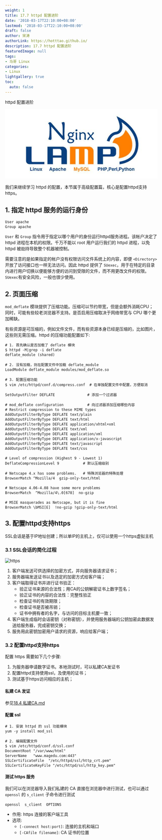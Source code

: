 ```yaml
---
weight: 1
title: 17.7 httpd 配置进阶
date: '2018-03-17T22:10:00+08:00'
lastmod: '2018-03-17T22:10:00+08:00'
draft: false
author: 宋涛
authorLink: https://hotttao.github.io/
description: 17.7 httpd 配置进阶
featuredImage: null
tags:
- 马哥 Linux
categories:
- Linux
lightgallery: true
toc:
  auto: false
---
```


httpd 配置进阶

![linux-mt](/images/linux_mt/linux_mt1.jpg)
<!-- more -->

我们来继续学习 httpd 的配置，本节属于高级配置篇，核心是配置httpd支持https。

## 1. 指定 httpd 服务的运行身份
```
User apache
Group apache
```
`User` 和 `Group` 指令用于指定以哪个用户的身份运行httpd服务进程。该帐户决定了 httpd 进程在本机的权限。千万不能以 root 用户运行我们的 httpd 进程，以免 httpd 被劫持导致整个机器被控制。

需要注意的是如果指定的帐户没有权限访问文件系统上的内容，即便 `<Directory>` 开放了访问接口也一样无法访问。因此 httpd 提供了 `SUexec`，用于在特定的目录内进行用户切换以便能够方便的访问到受限的文件，而不用更改文件的权限。`SUexec`有安全风险，一般也很少使用。

## 2. 页面压缩
`mod_deflate` 模块提供了压缩功能。压缩可以节约带宽，但是会额外消耗CPU；同时，可能有些较老浏览器不支持。是否启用压缩取决于网络带宽与 CPU 哪个更加稀缺。

有些资源是可压缩的，例如文件文件，而有些资源本身已经是压缩的，比如图片，这些则无需压缩。httpd 的压缩功能配置如下:

```
# 1. 首先确认是否加载了 deflate 模块
$ httpd -M|grep -i deflate  
deflate_module (shared)

# 2. 没有加载，则在配置文件中加载 deflate_module
LoadModule deflate_module modules/mod_deflate.so

# 3. 配置压缩功能
$ vim /etc/httpd/conf.d/compress.conf  # 在单独配置文件中配置，方便取消

SetOutputFilter DEFLATE               # 添加一个过滤器   

# mod_deflate configuration           # 向过滤器添加压缩哪些内容
# Restrict compression to these MIME types
AddOutputFilterByType DEFLATE text/plain
AddOutputFilterByType DEFLATE text/html
AddOutputFilterByType DEFLATE application/xhtml+xml
AddOutputFilterByType DEFLATE text/xml
AddOutputFilterByType DEFLATE application/xml
AddOutputFilterByType DEFLATE application/x-javascript
AddOutputFilterByType DEFLATE text/javascript
AddOutputFilterByType DEFLATE text/css

# Level of compression (Highest 9 - Lowest 1)
DeflateCompressionLevel 9           # 默认压缩级别

# Netscape 4.x has some problems.   # 特殊浏览器的特殊处理
BrowserMatch ^Mozilla/4  gzip-only-text/html

# Netscape 4.06-4.08 have some more problems
BrowserMatch  ^Mozilla/4\.0[678]  no-gzip

# MSIE masquerades as Netscape, but it is fine
BrowserMatch \bMSI[E]  !no-gzip !gzip-only-text/html
```

## 3. 配置httpd支持https
SSL会话是基于IP地址创建；所以单IP的主机上，仅可以使用一个https虚拟主机
### 3.1 SSL会话的简化过程
![https](../images/20/https.png)

1. 客户端发送可供选择的加密方式，并向服务器请求证书；
2. 服务器端发送证书以及选定的加密方式给客户端；
3. 客户端取得证书并进行证书验正：
    - 验正证书来源的合法性；用CA的公钥解密证书上数字签名；
    - 验正证书的内容的合法性：完整性验正
    - 检查证书的有效期限；
    - 检查证书是否被吊销；
    - 证书中拥有者的名字，与访问的目标主机要一致；
4. 客户端生成临时会话密钥（对称密钥），并使用服务器端的公钥加密此数据发送给服务器，完成密钥交换；
5. 服务用此密钥加密用户请求的资源，响应给客户端；

### 3.2 配置httpd支持https
配置 https 需要如下几个步骤:
1. 为服务器申请数字证书。本地测试时，可以私建CA发证书
2. 配置httpd支持使用ssl，及使用的证书；
3. 测试基于https访问相应的主机；

#### 私建 CA 发证
参见[18.4 私建CA.md](18-通信加密和解密技术/私建CA.md)

#### 配置 ssl
```
# 1. 安装 httpd 的 ssl 功能模块
yum -y install mod_ssl

# 2. 编辑配置文件
$ vim /etc/httpd/conf.d/ssl.conf  
DocumentRoot "/var/www/html"
ServerName   "www.magedu.com:443"
SSLCertificateFile  "/etc/httpd/ssl/http_crt.pem"
SSLCertificateKeyFile "/etc/httpd/ssl/http_key.pem"
```

#### 测试 https 服务
我们可以在浏览器导入我们私建的 CA 直接在浏览器中进行测试，也可以通过 `openssl` 的 `s_client` 子命令进行测试

`openssl  s_client  OPTIONS`
- 作用: https 连接的客户端工具
- 选项:
  - `[-connect host:port]`: 连接的主机和端口
  - `[-CAfile filename]`: CA 证书的位置
